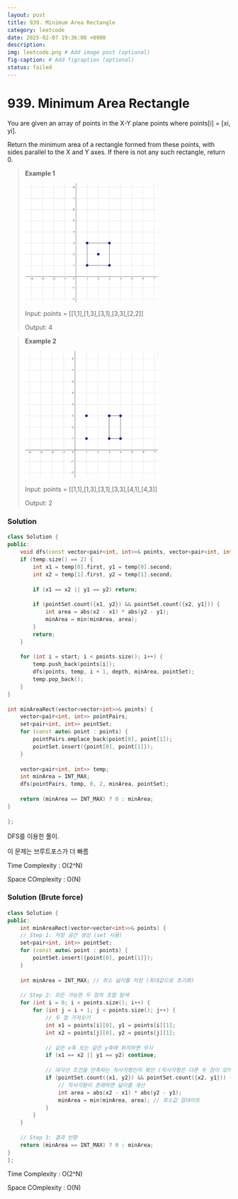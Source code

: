 ```yaml
---
layout: post
title: 939. Minimum Area Rectangle
category: leetcode
date: 2025-02-07 19:36:00 +0900
description: 
img: leetcode.png # Add image post (optional)
fig-caption: # Add figcaption (optional)
status: failed
---
```


# 939. Minimum Area Rectangle

You are given an array of points in the X-Y plane points where points[i] = [xi, yi].

Return the minimum area of a rectangle formed from these points, with sides parallel to the X and Y axes. If there is not any such rectangle, return 0.

 

> **Example 1**
> 
> <img src="../imgs/rec1.jfif" alt="rec1" width="300"/>
> 
> Input: points = [[1,1],[1,3],[3,1],[3,3],[2,2]]
> 
> Output: 4



> **Example 2**
> 
> <img src="../imgs/rec2.jfif" alt="rec2" width="300"/>
> 
> Input: points = [[1,1],[1,3],[3,1],[3,3],[4,1],[4,3]]
> 
> Output: 2


### Solution 

```cpp
class Solution {
public:
    void dfs(const vector<pair<int, int>>& points, vector<pair<int, int>>& temp, int start, int depth, int& minArea, const set<pair<int, int>>& pointSet) {
    if (temp.size() == 2) {
        int x1 = temp[0].first, y1 = temp[0].second;
        int x2 = temp[1].first, y2 = temp[1].second;

        if (x1 == x2 || y1 == y2) return;

        if (pointSet.count({x1, y2}) && pointSet.count({x2, y1})) {
            int area = abs(x2 - x1) * abs(y2 - y1);
            minArea = min(minArea, area); 
        }
        return;
    }

    for (int i = start; i < points.size(); i++) {
        temp.push_back(points[i]);
        dfs(points, temp, i + 1, depth, minArea, pointSet);
        temp.pop_back();
    }
}

int minAreaRect(vector<vector<int>>& points) {
    vector<pair<int, int>> pointPairs;
    set<pair<int, int>> pointSet;
    for (const auto& point : points) {
        pointPairs.emplace_back(point[0], point[1]);
        pointSet.insert({point[0], point[1]});
    }

    vector<pair<int, int>> temp;
    int minArea = INT_MAX;
    dfs(pointPairs, temp, 0, 2, minArea, pointSet);

    return (minArea == INT_MAX) ? 0 : minArea;
}

};
```

DFS를 이용한 풀이. 

이 문제는 브루트포스가 더 빠름

Time Complexity : O(2^N)

Space COmplexity : O(N)

### Solution (Brute force)
```cpp
class Solution {
public:
    int minAreaRect(vector<vector<int>>& points) {
    // Step 1: 저장 공간 생성 (set 사용)
    set<pair<int, int>> pointSet;
    for (const auto& point : points) {
        pointSet.insert({point[0], point[1]});
    }

    int minArea = INT_MAX; // 최소 넓이를 저장 (최대값으로 초기화)

    // Step 2: 모든 가능한 두 점의 조합 탐색
    for (int i = 0; i < points.size(); i++) {
        for (int j = i + 1; j < points.size(); j++) {
            // 두 점 가져오기
            int x1 = points[i][0], y1 = points[i][1];
            int x2 = points[j][0], y2 = points[j][1];

            // 같은 x축 또는 같은 y축에 위치하면 무시
            if (x1 == x2 || y1 == y2) continue;

            // 대각선 조건을 만족하는 직사각형인지 확인 (직사각형은 다른 두 점이 있어야 함)
            if (pointSet.count({x1, y2}) && pointSet.count({x2, y1})) {
                // 직사각형이 존재하면 넓이를 계산
                int area = abs(x2 - x1) * abs(y2 - y1);
                minArea = min(minArea, area); // 최소값 업데이트
            }
        }
    }

    // Step 3: 결과 반환
    return (minArea == INT_MAX) ? 0 : minArea;
}
};
```

Time Complexity : O(2^N)

Space COmplexity : O(N)